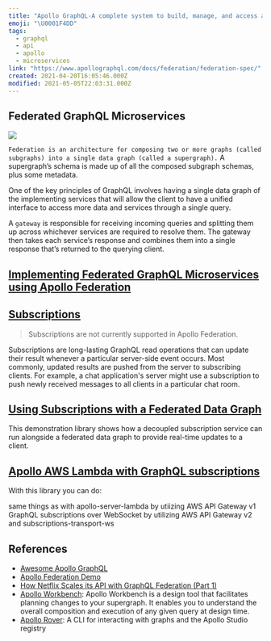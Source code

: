 ```yaml
---
title: "Apollo GraphQL-A complete system to build, manage, and access a data graph"
emoji: "\U0001F4DD"
tags:
  - graphql
  - api
  - apollo
  - microservices
link: "https://www.apollographql.com/docs/federation/federation-spec/"
created: 2021-04-20T16:05:46.000Z
modified: 2021-05-05T22:03:31.000Z
---
```


## Federated GraphQL Microservices

![](https://wp.apollographql.com/wp-content/uploads/2021/07/image-1024x419.png)

`Federation is an architecture for composing two or more graphs (called subgraphs) into a single data graph (called a supergraph).` A supergraph’s schema is made up of all the composed subgraph schemas, plus some metadata.

One of the key principles of GraphQL involves having a single data graph of the implementing services that will allow the client to have a unified interface to access more data and services through a single query.

A `gateway` is responsible for receiving incoming queries and splitting them up across whichever services are required to resolve them. The gateway then takes each service’s response and combines them into a single response that’s returned to the querying client.

## [Implementing Federated GraphQL Microservices using Apollo Federation](https://www.velotio.com/engineering-blog/implementing-federated-graphql-microservices-using-apollo-federation)

## [Subscriptions](https://www.apollographql.com/docs/apollo-server/data/subscriptions/)

> Subscriptions are not currently supported in Apollo Federation.

Subscriptions are long-lasting GraphQL read operations that can update their result whenever a particular server-side event occurs. Most commonly, updated results are pushed from the server to subscribing clients. For example, a chat application's server might use a subscription to push newly received messages to all clients in a particular chat room.

## [Using Subscriptions with a Federated Data Graph](https://github.com/apollographql/federation-subscription-tools)

This demonstration library shows how a decoupled subscription service can run alongside a federated data graph to provide real-time updates to a client.

## [Apollo AWS Lambda with GraphQL subscriptions](https://github.com/michalkvasnicak/aws-lambda-graphql)

With this library you can do:

same things as with apollo-server-lambda by utiizing AWS API Gateway v1
GraphQL subscriptions over WebSocket by utilizing AWS API Gateway v2 and subscriptions-transport-ws

## References

- [Awesome Apollo GraphQL](https://github.com/ooade/awesome-apollo-graphql)
- [Apollo Federation Demo](https://github.com/apollographql/federation-demo)
- [How Netflix Scales its API with GraphQL Federation (Part 1)](https://netflixtechblog.com/how-netflix-scales-its-api-with-graphql-federation-part-1-ae3557c187e2)
- [Apollo Workbench](https://github.com/apollographql/apollo-workbench-vscode): Apollo Workbench is a design tool that facilitates planning changes to your supergraph. It enables you to understand the overall composition and execution of any given query at design time.
- [Apollo Rover](https://github.com/apollographql/rover): A CLI for interacting with graphs and the Apollo Studio registry
